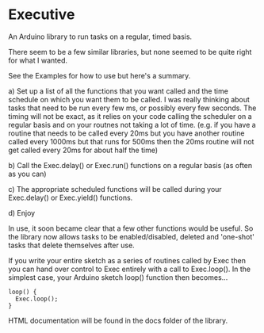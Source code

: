 # Executive

An Arduino library to run tasks on a regular, timed basis.

There seem to be a few similar libraries, but none seemed to be quite right for what I wanted.

See the Examples for how to use but here's a summary.

a) Set up a list of all the functions that you want called and the time schedule on which you want them to be called.  I was really thinking about tasks that need to be run every few ms, or possibly every few seconds.  The timing will not be exact, as it relies on your code calling the scheduler on a regular basis and on your routnes not taking a lot of time.  (e.g. if you have a routine that needs to be called every 20ms but you have another routine called every 1000ms but that runs for 500ms then the 20ms routine will not get called every 20ms for about half the time)

b) Call the Exec.delay() or Exec.run() functions on a regular basis (as often as you can)

c) The appropriate scheduled functions will be called during your Exec.delay() or Exec.yield() functions.

d) Enjoy

In use, it soon became clear that a few other functions would be useful. So the library now allows tasks to be enabled/disabled, deleted and 'one-shot' tasks that
delete themselves after use.

If you write your entire sketch as a series of routines called by Exec then you can hand over control to Exec
entirely with a call to Exec.loop(). In the simplest case, your Arduino sketch loop() function then becomes...
```
loop() {
  Exec.loop();
}
```

HTML documentation will be found in the docs folder of the library.
